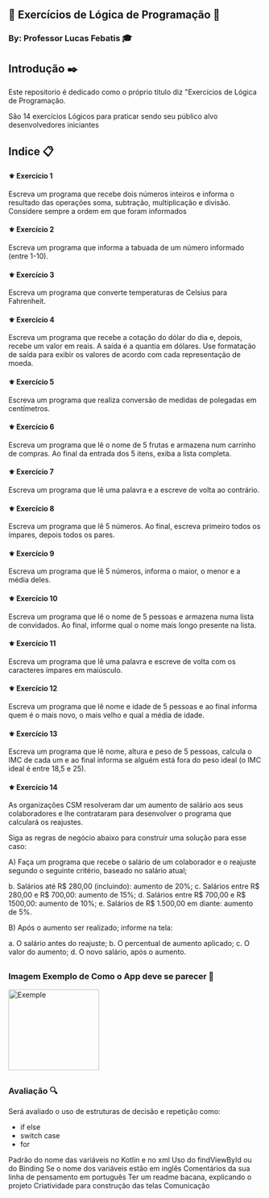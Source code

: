 ## 📄 Exercícios de Lógica de Programação 📄
### By:  Professor Lucas Febatis 🎓
##
## Introdução ✒️

Este repositorio é dedicado como o próprio titulo diz "Exercícios de Lógica de Programação.

São 14 exercícios Lógicos para praticar sendo seu público alvo desenvolvedores iniciantes

##
## Indice 📋

#### ⚜️ Exercício 1

Escreva um programa que recebe dois números inteiros e informa o resultado das operações soma, subtração, multiplicação e divisão. Considere sempre a ordem em que foram informados

#### ⚜️ Exercício 2

Escreva um programa que informa a tabuada de um número informado (entre 1-10).

#### ⚜️ Exercício 3

Escreva um programa que converte temperaturas de Celsius para Fahrenheit.

#### ⚜️ Exercício 4

Escreva um programa que recebe a cotação do dólar do dia e, depois, recebe um valor em reais. A saída é a quantia em dólares. Use formatação de saída para exibir os valores de acordo com cada representação de moeda.

#### ⚜️ Exercício 5

Escreva um programa que realiza conversão de medidas de polegadas em centímetros.

#### ⚜️ Exercício 6

Escreva um programa que lê o nome de 5 frutas e armazena num carrinho de compras. Ao final da entrada dos 5 itens, exiba a lista completa.

#### ⚜️ Exercício 7

Escreva um programa que lê uma palavra e a escreve de volta ao contrário.

#### ⚜️ Exercício 8

Escreva um programa que lê 5 números. Ao final, escreva primeiro todos os ímpares, depois todos os pares.

#### ⚜️ Exercício 9

Escreva um programa que lê 5 números, informa o maior, o menor e a média deles.

#### ⚜️ Exercício 10

Escreva um programa que lê o nome de 5 pessoas e armazena numa lista de convidados. Ao final, informe qual o nome mais longo presente na lista.

#### ⚜️ Exercício 11

Escreva um programa que lê uma palavra e escreve de volta com os caracteres ímpares em maiúsculo.

#### ⚜️ Exercício 12

Escreva um programa que lê nome e idade de 5 pessoas e ao final informa quem é o mais novo, o mais velho e qual a média de idade.

#### ⚜️ Exercício 13

Escreva um programa que lê nome, altura e peso de 5 pessoas, calcula o IMC de cada um e ao final informa se alguém está fora do peso ideal (o IMC ideal é entre 18,5 e 25).

#### ⚜️ Exercício 14

As organizações CSM resolveram dar um aumento de salário aos seus colaboradores e lhe contrataram para desenvolver o programa que calculará os reajustes. 

Siga as regras de negócio abaixo para construir uma solução para esse caso:

A) Faça um programa que recebe o salário de um colaborador e o reajuste segundo o seguinte critério, baseado no salário atual;

b. Salários até R$ 280,00 (incluindo): aumento de 20%;
c. Salários entre R$ 280,00 e R$ 700,00: aumento de 15%;
d. Salários entre R$ 700,00 e R$ 1500,00: aumento de 10%;
e. Salários de R$ 1.500,00 em diante: aumento de 5%.

B) Após o aumento ser realizado; informe na tela:

a. O salário antes do reajuste;
b. O percentual de aumento aplicado;
c. O valor do aumento;
d. O novo salário, após o aumento.

##
### Imagem Exemplo de Como o App deve se parecer 📱

<div>
<img aling="center" alt="Exemple" height="160" width="180" src="https://docs.google.com/document/d/11x7oST-eInszg16hkSrhc1FKYngvwK_4-0WEWyKJh20/edit"></div>

##
### Avaliação 🔍

Será avaliado o uso de estruturas de decisão e repetição como:

- if else
- switch case
- for

Padrão do nome das variáveis no Kotlin e no xml
Uso do findViewById ou do Binding
Se o nome dos variáveis estão em inglês
Comentários da sua linha de pensamento em português 
Ter um readme bacana, explicando o projeto
Criatividade para construção das telas
Comunicação
##


